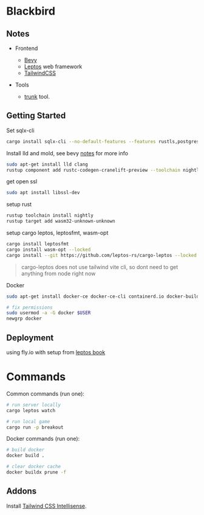 # Blackbird



## Notes

- Frontend
    - [Bevy](https://bevyengine.org)
    - [Leptos](https://github.com/leptos-rs/leptos) web framework
    - [TailwindCSS](https://tailwindcss.com/)   
- Tools
    
    - [trunk](https://github.com/thedodd/trunk) tool.

## Getting Started

Set sqlx-cli

```bash
cargo install sqlx-cli --no-default-features --features rustls,postgres
```

Install lld and mold, see bevy [notes](https://bevyengine.org/learn/quick-start/getting-started/setup/#cranelift) for more info

```bash
sudo apt-get install lld clang
rustup component add rustc-codegen-cranelift-preview --toolchain nightly
```

get open ssl

```bash
sudo apt install libssl-dev
```

setup rust 
```bash 
rustup toolchain install nightly
rustup target add wasm32-unknown-unknown
```

setup cargo leptos, leptosfmt, wasm-opt

```bash
cargo install leptosfmt
cargo install wasm-opt --locked
cargo install --git https://github.com/leptos-rs/cargo-leptos --locked cargo-leptos
```

> cargo-leptos does not use tailwind vite cli, so dont need to get anything from node right now
<!--
> Install node packages

> ```bash
> npm install
> ```
> -->

Docker

```bash
sudo apt-get install docker-ce docker-ce-cli containerd.io docker-buildx-plugin docker-compose-plugin

# fix permissions
sudo usermod -a -G docker $USER
newgrp docker
```

## Deployment

using fly.io with setup from [leptos book](https://book.leptos.dev/deployment/ssr.html#deploy-to-flyio)

# Commands

Common commands (run one):

```bash
# run server locally
cargo leptos watch

# run local game
cargo run -p breakout
```

Docker commands (run one):

```bash
# build docker
docker build .

# clear docker cache
docker buildx prune -f
```

## Addons

Install [Tailwind CSS Intellisense](https://marketplace.visualstudio.com/items?itemName=bradlc.vscode-tailwindcss).

